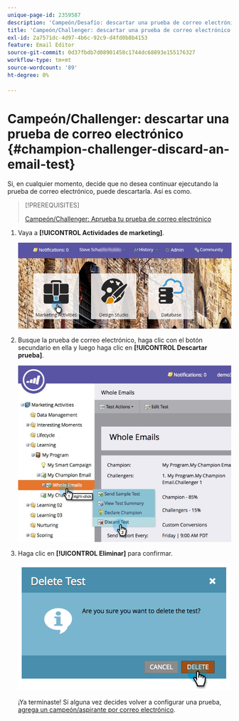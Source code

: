 ```yaml
---
unique-page-id: 2359587
description: 'Campeón/Desafío: descartar una prueba de correo electrónico. Documentos de Marketo: documentación del producto'
title: 'Campeón/Challenger: descartar una prueba de correo electrónico'
exl-id: 2a7571dc-4d97-4b6c-92c9-d4fd0b8b4153
feature: Email Editor
source-git-commit: 0d37fbdb7d08901458c1744dc68893e155176327
workflow-type: tm+mt
source-wordcount: '89'
ht-degree: 0%

---
```


# Campeón/Challenger: descartar una prueba de correo electrónico {#champion-challenger-discard-an-email-test}

Si, en cualquier momento, decide que no desea continuar ejecutando la prueba de correo electrónico, puede descartarla. Así es como.

>[!PREREQUISITES]
>
>[Campeón/Challenger: Aprueba tu prueba de correo electrónico](/help/marketo/product-docs/email-marketing/general/functions-in-the-editor/email-tests-champion-challenger/champion-challenger-approve-your-email-test.md)

1. Vaya a **[!UICONTROL Actividades de marketing]**.

   ![](assets/login-marketing-activities-3.png)

1. Busque la prueba de correo electrónico, haga clic con el botón secundario en ella y luego haga clic en **[!UICONTROL Descartar prueba]**.

   ![](assets/champion5.jpg)

1. Haga clic en **[!UICONTROL Eliminar]** para confirmar.

   ![](assets/image2014-9-15-14-3a17-3a11.png)

   ¡Ya terminaste! Si alguna vez decides volver a configurar una prueba, [agrega un campeón/aspirante por correo electrónico](/help/marketo/product-docs/email-marketing/general/functions-in-the-editor/email-tests-champion-challenger/add-an-email-champion-challenger.md).

